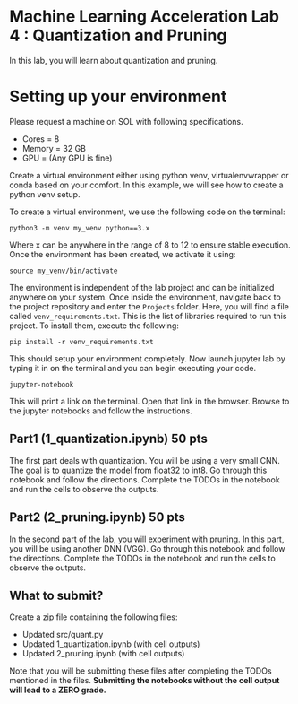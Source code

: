 Machine Learning Acceleration Lab 4 : Quantization and Pruning
==============================================================

In this lab, you will learn about quantization and pruning.

# Setting up your environment
Please request a machine on SOL with following specifications.

- Cores = 8
- Memory = 32 GB
- GPU = (Any GPU is fine)

Create a virtual environment either using python venv, virtualenvwrapper or conda based on your comfort. In this example, we will see how to create a python venv setup. 

To create a virtual environment, we use the following code on the terminal:

    python3 -m venv my_venv python==3.x

Where x can be anywhere in the range of 8 to 12 to ensure stable execution. Once the environment has been created, we activate it using:

    source my_venv/bin/activate

The environment is independent of the lab project and can be initialized anywhere on your system. Once inside the environment, navigate back to the project repository and enter the ``Projects`` folder. Here, you will find a file called `venv_requirements.txt`. This is the list of libraries required to run this project. To install them, execute the following:

    pip install -r venv_requirements.txt 

This should setup your environment completely. Now launch jupyter lab by typing it in on the terminal and you can begin executing your code.

    jupyter-notebook 

This will print a link on the terminal. Open that link in the browser. Browse to the jupyter notebooks and follow the instructions.

## Part1 (1_quantization.ipynb) 50 pts
The first part deals with quantization. You will be using a very small CNN. The goal is to quantize the model from float32 to int8.
Go through this notebook and follow the directions. Complete the TODOs in the notebook and run the cells to observe the outputs.

## Part2 (2_pruning.ipynb) 50 pts
In the second part of the lab, you will experiment with pruning. In this part, you will be using another DNN (VGG).
Go through this notebook and follow the directions. Complete the TODOs in the notebook and run the cells to observe the outputs.

## What to submit?
Create a zip file containing the following files:
- Updated src/quant.py
- Updated 1_quantization.ipynb (with cell outputs) 
- Updated 2_pruning.ipynb (with cell outputs)

Note that you will be submitting these files after completing the TODOs mentioned in the files.
**Submitting the notebooks without the cell output will lead to a ZERO grade.**